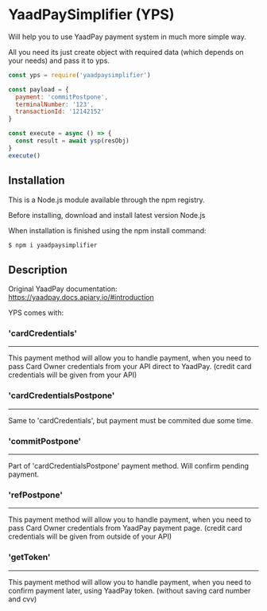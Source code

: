 # YaadPaySimplifier (YPS)
Will help you to use YaadPay payment system in much more simple way.

All you need its just create object with required data (which depends on your needs) and pass it to yps.

```js
const yps = require('yaadpaysimplifier')

const payload = {
  payment: 'commitPostpone',
  terminalNumber: '123',
  transactionId: '12142152'
}

const execute = async () => {
  const result = await ysp(resObj)
}
execute()
```

## Installation
This is a Node.js module available through the npm registry.

Before installing, download and install latest version Node.js

When installation is finished using the npm install command:

```bash
$ npm i yaadpaysimplifier
```
## Description
Original YaadPay documentation: https://yaadpay.docs.apiary.io/#introduction

YPS comes with:

### 'cardCredentials'
-------------------------

This payment method will allow you to handle payment, when you need to pass Card Owner credentials from your API direct to YaadPay.
(credit card credentials will be given from your API)

### 'cardCredentialsPostpone'
-------------------------
Same to 'cardCredentials', but payment must be commited due some time.

### 'commitPostpone'
-------------------------
Part of 'cardCredentialsPostpone' payment method. Will confirm pending payment.

### 'refPostpone'
-------------------------
This payment method will allow you to handle payment, when you need to pass Card Owner credentials from YaadPay payment page.
(credit card credentials will be given from outside of your API)

### 'getToken'
-------------------------
This payment method will allow you to handle payment, when you need to confirm payment later, using YaadPay token.
(without saving card number and cvv)
